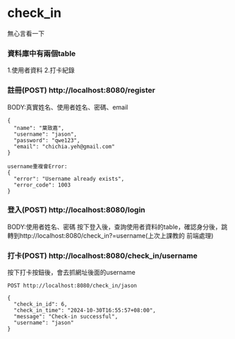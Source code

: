 # check_in
無心言看一下

### 資料庫中有兩個table
1.使用者資料
2.打卡紀錄

### 註冊(POST) http://localhost:8080/register
BODY:真實姓名、使用者姓名、密碼、email
```
{
  "name": "葉致嘉",
  "username": "jason",
  "password": "qwe123",
  "email": "chichia.yeh@gmail.com"
}

username重複會Error:
{
  "error": "Username already exists",
  "error_code": 1003
}
```

### 登入(POST) http://localhost:8080/login
BODY:使用者姓名、密碼
按下登入後，查詢使用者資料的table，確認身分後，跳轉到http://localhost:8080/check_in?=username(上次上課教的 前端處理)

### 打卡(POST) http://localhost:8080/check_in/username
按下打卡按鈕後，會去抓網址後面的username

```
POST http://localhost:8080/check_in/jason

{
  "check_in_id": 6,
  "check_in_time": "2024-10-30T16:55:57+08:00",
  "message": "Check-in successful",
  "username": "jason"
}
```

